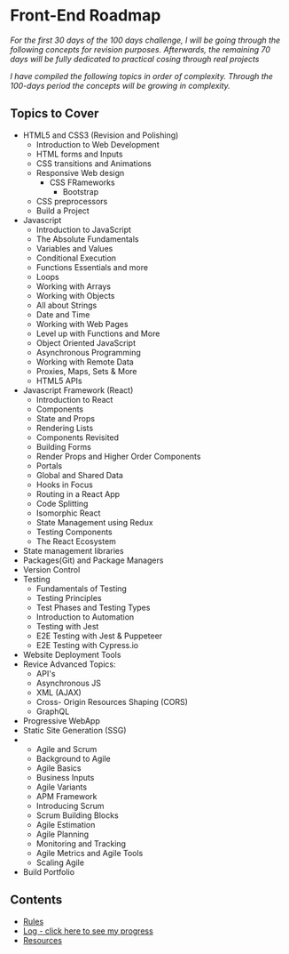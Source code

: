 # Front-End Roadmap

*For the first 30 days of the 100 days challenge, I will be going through the following concepts for revision purposes. Afterwards, the remaining 70 days will be fully dedicated to practical cosing through real projects*

*I have compiled the following topics in order of complexity. Through the 100-days period the concepts will be growing in complexity.*

## Topics to Cover

* HTML5 and CSS3 (Revision and Polishing)
  - Introduction to Web Development
  - HTML forms and Inputs
  - CSS transitions and Animations
  - Responsive Web design
    - CSS FRameworks
      - Bootstrap
  - CSS preprocessors
  - Build a Project
* Javascript
  - Introduction to JavaScript  
  - The Absolute Fundamentals  
  - Variables and Values  
  - Conditional Execution  
  - Functions Essentials and more  
  - Loops  
  - Working with Arrays  
  - Working with Objects  
  - All about Strings 
  - Date and Time  
  - Working with Web Pages  
  - Level up with Functions and More  
  - Object Oriented JavaScript
  - Asynchronous Programming
  - Working with Remote Data
  - Proxies, Maps, Sets & More
  - HTML5 APIs
* Javascript Framework (React)
  - Introduction to React  
  - Components  
  - State and Props  
  - Rendering Lists  
  - Components Revisited  
  - Building Forms  
  - Render Props and Higher Order Components  
  - Portals  
  - Global and Shared Data  
  - Hooks in Focus  
  - Routing in a React App  
  - Code Splitting  
  - Isomorphic React  
  - State Management using Redux  
  - Testing Components  
  - The React Ecosystem 
* State management libraries
* Packages(Git) and Package Managers
* Version Control
* Testing
  - Fundamentals of Testing
  - Testing Principles  
  - Test Phases and Testing Types  
  - Introduction to Automation
  - Testing with Jest
  - E2E Testing with Jest & Puppeteer
  - E2E Testing with Cypress.io
* Website Deployment Tools
* Revice Advanced Topics:
  - API's
  - Asynchronous JS
  - XML (AJAX)
  - Cross- Origin Resources Shaping (CORS)
  - GraphQL
* Progressive WebApp
* Static Site Generation (SSG)
* * Agile and Scrum
  - Background to Agile
  - Agile Basics  
  - Business Inputs  
  - Agile Variants  
  - APM Framework  
  - Introducing Scrum  
  - Scrum Building Blocks  
  - Agile Estimation  
  - Agile Planning  
  - Monitoring and Tracking  
  - Agile Metrics and Agile Tools  
  - Scaling Agile
* Build Portfolio

## Contents
* [Rules](rules.md)
* [Log - click here to see my progress](log.md)
* [Resources](resources.md)